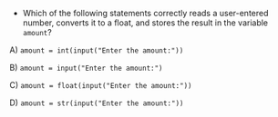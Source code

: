 - Which of the following statements correctly reads a user-entered number, converts it to a float, and stores the result in the variable `amount`?

A) `amount = int(input("Enter the amount:"))`

B) `amount = input("Enter the amount:")`

C) `amount = float(input("Enter the amount:"))`

D) `amount = str(input("Enter the amount:"))`

<!-- Answer: C) -->
